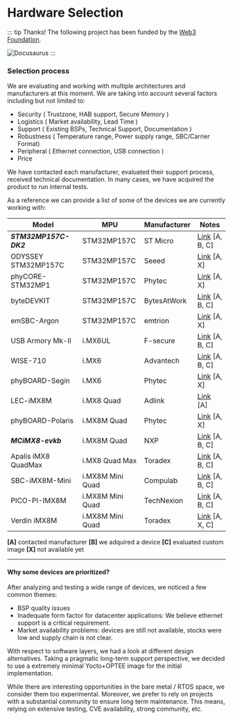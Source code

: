 # Hardware Selection

::: tip Thanks! 
The following project has been funded by the [Web3 Foundation](https://web3.foundation/).

![Docusaurus](/img/web3grant.png)
:::

### Selection process

We are evaluating and working with multiple architectures and manufacturers at this moment. We are taking into account several factors including but not limited to:

- Security ( Trustzone, HAB support, Secure Memory )
- Logistics ( Market availability, Lead Time )
- Support ( Existing BSPs, Technical Support, Documentation )
- Robustness ( Temperature range, Power supply range, SBC/Carrier Format)
- Peripheral ( Ethernet connection, USB connection )
- Price

We have contacted each manufacturer, evaluated their support process, received technical documentation. In many cases, we have acquired the product to run internal tests.

As a reference we can provide a list of some of the devices we are currently working with:

| Model                 | MPU              | Manufacturer | Notes                |
| --------------------- | ---------------- | ------------ | -------------------- |
| **_STM32MP157C-DK2_** | STM32MP157C      | ST Micro     | [Link][1] [A, B, C]  |
| ODYSSEY STM32MP157C   | STM32MP157C      | Seeed        | [Link][2] [A, X]     |
| phyCORE-STM32MP1      | STM32MP157C      | Phytec       | [Link][3] [A, X]     |
| byteDEVKIT            | STM32MP157C      | BytesAtWork  | [Link][4] [A, B, C]  |
| emSBC-Argon           | STM32MP157C      | emtrion      | [Link][5] [A, X]     |
| USB Armory Mk-II      | i.MX6UL          | F-secure     | [Link][6] [A, B, C]  |
| WISE-710              | i.MX6            | Advantech    | [Link][7] [A, B, C]  |
| phyBOARD-Segin        | i.MX6            | Phytec       | [Link][8] [A, X]     |
| LEC-iMX8M             | i.MX8 Quad       | Adlink       | [Link][13] [A]       |
| phyBOARD-Polaris      | i.MX8M Quad      | Phytec       | [Link][9] [A, X]     |
| **_MCiMX8-evkb_**     | i.MX8M Quad      | NXP          | [Link][11] [A, B, C] |
| Apalis iMX8 QuadMax   | i.MX8 Quad Max   | Toradex      | [Link][10] [A, B, C] |
| SBC-iMX8M-Mini        | i.MX8M Mini Quad | Compulab     | [Link][12] [A, B, C] |
| PICO-PI-IMX8M         | i.MX8M Mini Quad | TechNexion   | [Link][14] [A, B, C] |
| Verdin iMX8M          | i.MX8M Mini Quad | Toradex      | [Link][15] [A, X, C] |

**[A]** contacted manufacturer
**[B]** we adquired a device
**[C]** evaluated custom image
**[X]** not available yet

---

[1]: https://www.st.com/en/evaluation-tools/stm32mp157c-dk2.html
[2]: http://wiki.seeedstudio.com/ODYSSEY-STM32MP157C/
[3]: https://www.phytec.eu/products/st/stm32mp1/
[4]: https://www.bytesatwork.io/produkt/bytedevkit-stm32mp1/
[5]: https://www.emtrion.de/en/details_products-accessoires/emsbc-argon-single-board-computer.html
[6]: https://inversepath.com/usbarmory.html
[7]: https://advdownload.advantech.com/productfile/PIS/WISE-710/file/WISE-710_DS20191213102415.pdf
[8]: https://www.phytec.de/produkt/single-board-computer/phyboard-segin/
[9]: https://www.phytec.de/produkt/single-board-computer/phyboard-polaris/
[10]: https://www.toradex.com/de/computer-on-modules/apalis-arm-family/nxp-imx-8
[11]: https://www.nxp.com/design/development-boards/i-mx-evaluation-and-development-boards/evaluation-kit-for-the-i-mx-8m-applications-processor:MCIMX8M-EVK
[12]: https://www.compulab.com/products/sbcs/sbc-imx8m-mini-nxp-i-mx8m-mini-single-board-computer/#specs
[13]: https://www.adlinktech.com/Products/Computer_on_Modules/SMARC/LEC-iMX8M?lang=en
[14]: https://shop.technexion.com/pico-pi-imx8m-mini.html
[15]: https://www.toradex.com/computer-on-modules/verdin-arm-family/nxp-imx-8m-mini-nano

#### Why some devices are prioritized?

After analyzing and testing a wide range of devices, we noticed a few common themes:

- BSP quality issues
- Inadequate form factor for datacenter applications: We believe ethernet support is a critical requirement.
- Market availability problems: devices are still not available, stocks were low and supply chain is not clear.

With respect to software layers, we had a look at different design alternatives. Taking a pragmatic long-term support perspective, we decided to use a extremely minimal Yocto+OPTEE image for the initial implementation.

While there are interesting opportunities in the bare metal / RTOS space, we consider them too experimental. Moreover, we prefer to rely on projects with a substantial community to ensure long term maintenance. This means, relying on extensive testing, CVE availability, strong community, etc.